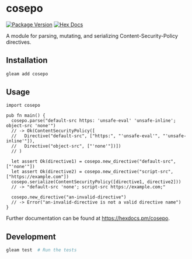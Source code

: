 # cosepo

[![Package Version](https://img.shields.io/hexpm/v/cosepo)](https://hex.pm/packages/cosepo)
[![Hex Docs](https://img.shields.io/badge/hex-docs-ffaff3)](https://hexdocs.pm/cosepo/)

A module for parsing, mutating, and serializing Content-Security-Policy directives.

## Installation

```sh
gleam add cosepo
```

## Usage

```gleam
import cosepo

pub fn main() {
  cosepo.parse("default-src https: 'unsafe-eval' 'unsafe-inline'; object-src 'none'")
  // -> Ok(ContentSecurityPolicy([
  //   Directive("default-src", ["https:", "'unsafe-eval'", "'unsafe-inline'"]),
  //   Directive("object-src", ["'none'"])])
  // )

  let assert Ok(directive1) = cosepo.new_directive("default-src", ["'none'"])
  let assert Ok(directive2) = cosepo.new_directive("script-src", ["https://example.com"])
  cosepo.serialize(ContentSecurityPolicy([directive1, directive2]))
  // -> "default-src 'none'; script-src https://example.com;"

  cosepo.new_directive("an-invalid-directive")
  // -> Error("an-invalid-directive is not a valid directive name")
}
```

Further documentation can be found at <https://hexdocs.pm/cosepo>.

## Development

```sh
gleam test  # Run the tests
```
